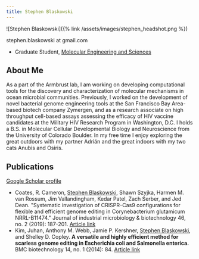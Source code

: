 ```yaml
---
title: Stephen Blaskowski
---
```

![Stephen Blaskowski]({% link /assets/images/stephen_headshot.png %})

stephen.blaskowski at gmail.com

* Graduate Student, [Molecular Engineering and Sciences](https://www.moles.washington.edu/)

## About Me

As a part of the Armbrust lab, I am working on developing computational tools for the discovery and characterization of molecular mechanisms 
in ocean microbial communities. Previously, I worked on the development of novel bacterial genome engineering tools at the San Francisco Bay 
Area-based biotech company Zymergen, and as a research associate on high throughput cell-based assays assessing the efficacy of 
HIV vaccine candidates at the Military HIV Research Program in Washington, D.C. I holds a B.S. in Molecular Cellular Developmental Biology 
and Neuroscience from the University of Colorado Boulder. In my free time I enjoy exploring the great outdoors with my partner Adrián and the 
great indoors with my two cats Anubis and Osiris.

## Publications

[Google Scholar profile](https://scholar.google.com/citations?user=aWlF2yUAAAAJ&hl=en)

* Coates, R. Cameron, <ins>Stephen Blaskowski</ins>, Shawn Szyjka, Harmen M. van Rossum, Jim Vallandingham, Kedar Patel, Zach Serber, and Jed Dean. "Systematic investigation of CRISPR–Cas9 configurations for flexible and efficient genome editing in Corynebacterium glutamicum NRRL-B11474." Journal of industrial microbiology & biotechnology 46, no. 2 (2019): 187-201. [Article link](https://link.springer.com/article/10.1007/s10295-018-2112-7)
* Kim, Juhan, Anthony M. Webb, Jamie P. Kershner, <ins>Stephen Blaskowski</ins>, and Shelley D. Copley. **A versatile and highly efficient method for scarless genome editing in Escherichia coli and Salmonella enterica.** BMC biotechnology 14, no. 1 (2014): 84. [Article link](https://link.springer.com/article/10.1186/1472-6750-14-84)


